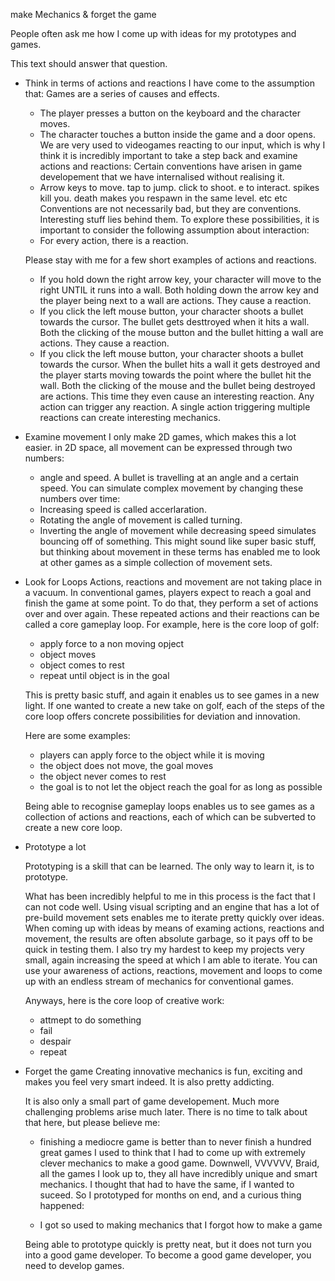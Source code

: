 make Mechanics & forget the game

People often ask me how I come up with ideas for my prototypes and games.

This text should answer that question.

- Think in terms of actions and reactions
  I have come to the assumption that: 
  Games are a series of causes and effects.
  - The player presses a button on the keyboard and the character moves. 
  - The character touches a button inside the game and a door opens.
  We are very used to videogames reacting to our input, which is why I think it is incredibly important to take a step back and examine actions and reactions:
  Certain conventions have arisen in game developement that we have internalised without realising it.
  - Arrow keys to move. tap to jump. click to shoot. e to interact. spikes kill you. death makes you respawn in the same level. etc etc
  Conventions are not necessarily bad, but they are conventions. Interesting stuff lies behind them.
  To explore these possibilities, it is important to consider the following assumption about interaction:
  - For every action, there is a reaction.
    
  Please stay with me for a few short examples of actions and reactions.
  - If you hold down the right arrow key, your character will move to the right UNTIL it runs into a wall.
  Both holding down the arrow key and the player being next to a wall are actions. They cause a reaction.
  - If you click the left mouse button, your character shoots a bullet towards the cursor. The bullet gets desttroyed when it hits a wall.
  Both the clicking of the mouse button and the bullet hitting a wall are actions. They cause a reaction.
  - If you click the left mouse button, your character shoots a bullet towards the cursor. When the bullet hits a wall it gets destroyed and the player starts moving towards the point where the bullet hit the wall.
  Both the clicking of the mouse and the bullet being destroyed are actions. This time they even cause an interesting reaction.
  Any action can trigger any reaction.
  A single action triggering multiple reactions can create interesting mechanics.

- Examine movement
  I only make 2D games, which makes this a lot easier.
  in 2D space, all movement can be expressed through two numbers:
  - angle and speed.
  A bullet is travelling at an angle and a certain speed.
  You can simulate complex movement by changing these numbers over time:
  - Increasing speed is called accerlaration.
  - Rotating the angle of movement is called turning.
  - Inverting the angle of movement while decreasing speed simulates bouncing off of something.
  This might sound like super basic stuff, but thinking about movement in these terms has enabled me to look at other games as a simple collection of movement sets.
  



- Look for Loops
  Actions, reactions and movement are not taking place in a vacuum. 
  In conventional games, players expect to reach a goal and finish the game at some point. To do that, they perform a set of actions over and over again.
  These repeated actions and their reactions can be called a core gameplay loop.
  For example, here is the core loop of golf:
  - apply force to a non moving opject
  - object moves
  - object comes to rest
  - repeat until object is in the goal
    
  This is pretty basic stuff, and again it enables us to see games in a new light.
  If one wanted to create a new take on golf, each of the steps of the core loop offers concrete possibilities for deviation and innovation.
  
  Here are some examples:
  - players can apply force to the object while it is moving
  - the object does not move, the goal moves
  - the object never comes to rest
  - the goal is to not let the object reach the goal for as long as possible
    
  Being able to recognise gameplay loops enables us to see games as a collection of actions and reactions, each of which can be subverted to create a new core loop.
  
- Prototype a lot
  
  Prototyping is a skill that can be learned.
  The only way to learn it, is to prototype.
  
  What has been incredibly helpful to me in this process is the fact that I can not code well.
  Using visual scripting and an engine that has a lot of pre-build movement sets enables me to iterate pretty quickly over ideas.
  When coming up with ideas by means of examing actions, reactions and movement, the results are often absolute garbage, so it pays off to be quick in testing them.
  I also try my hardest to keep my projects very small, again increasing the speed at which I am able to iterate.
  You can use your awareness of actions, reactions, movement and loops to come up with an endless stream of mechanics for conventional games. 
  
  Anyways, here is the core loop of creative work:
  - attmept to do something
  - fail
  - despair
  - repeat
  
- Forget the game
  Creating innovative mechanics is fun, exciting and makes you feel very smart indeed.
  It is also pretty addicting.
  
  It is also only a small part of game developement.
  Much more challenging problems arise much later.
  There is no time to talk about that here, but please believe me:
  - finishing a mediocre game is better than to never finish a hundred great games
  I used to think that I had to come up with extremely clever mechanics to make a good game.
  Downwell, VVVVVV, Braid, all the games I look up to, they all have incredibly unique and smart mechanics. I thought that had to have the same, if I wanted to suceed.
  So I prototyped for months on end, and a curious thing happened:
  
  - I got so used to making mechanics that I forgot how to make a game
  
  Being able to prototype quickly is pretty neat, but it does not turn you into a good game developer.
  To become a good game developer, you need to develop games.
  
  
  
